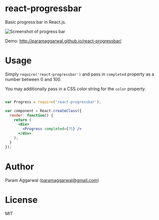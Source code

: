 react-progressbar
=================

Basic progress bar in React.js.

![Screenshot of progress bar](https://raw.githubusercontent.com/paramaggarwal/react-progressbar/master/screenshot.png)

Demo: http://paramaggarwal.github.io/react-progressbar/

Usage
=====

Simply `require('react-progressbar')` and pass in `completed` property as a number between 0 and 100.

You may additionally pass in a CSS color string for the `color` property.

```jsx

var Progress = require('react-progressbar');

var component = React.createClass({
  render: function() {
    return (
      <div>
        <Progress completed={75} />
      </div>
    );
  }
});
```

Author
======

Param Aggarwal (paramaggarwal@gmail.com)

License
=======

MIT

